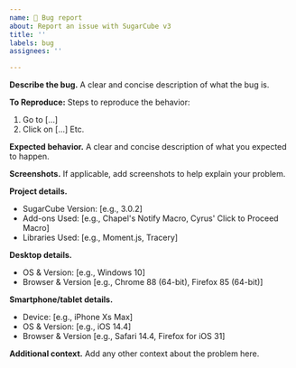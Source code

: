 ```yaml
---
name: 🐞 Bug report
about: Report an issue with SugarCube v3
title: ''
labels: bug
assignees: ''

---
```


**Describe the bug.**
A clear and concise description of what the bug is.

**To Reproduce:**
Steps to reproduce the behavior:
1. Go to […]
2. Click on […]
Etc.

**Expected behavior.**
A clear and concise description of what you expected to happen.

**Screenshots.**
If applicable, add screenshots to help explain your problem.

**Project details.**
 - SugarCube Version: [e.g., 3.0.2]
 - Add-ons Used: [e.g., Chapel's Notify Macro, Cyrus' Click to Proceed Macro]
 - Libraries Used: [e.g., Moment.js, Tracery]

**Desktop details.**
 - OS & Version: [e.g., Windows 10]
 - Browser & Version [e.g., Chrome 88 (64-bit), Firefox 85 (64-bit)]

**Smartphone/tablet details.**
 - Device: [e.g., iPhone Xs Max]
 - OS & Version: [e.g., iOS 14.4]
 - Browser & Version [e.g., Safari 14.4, Firefox for iOS 31]

**Additional context.**
Add any other context about the problem here.
